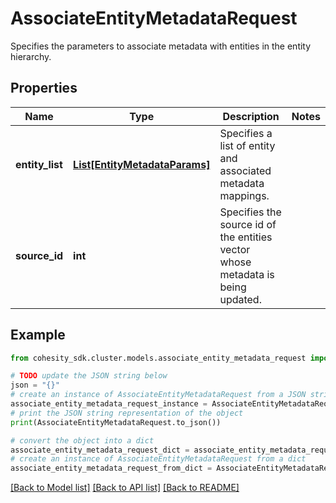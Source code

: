 # AssociateEntityMetadataRequest

Specifies the parameters to associate metadata with entities in the entity hierarchy.

## Properties

Name | Type | Description | Notes
------------ | ------------- | ------------- | -------------
**entity_list** | [**List[EntityMetadataParams]**](EntityMetadataParams.md) | Specifies a list of entity and associated metadata mappings. | 
**source_id** | **int** | Specifies the source id of the entities vector whose metadata is being updated. | 

## Example

```python
from cohesity_sdk.cluster.models.associate_entity_metadata_request import AssociateEntityMetadataRequest

# TODO update the JSON string below
json = "{}"
# create an instance of AssociateEntityMetadataRequest from a JSON string
associate_entity_metadata_request_instance = AssociateEntityMetadataRequest.from_json(json)
# print the JSON string representation of the object
print(AssociateEntityMetadataRequest.to_json())

# convert the object into a dict
associate_entity_metadata_request_dict = associate_entity_metadata_request_instance.to_dict()
# create an instance of AssociateEntityMetadataRequest from a dict
associate_entity_metadata_request_from_dict = AssociateEntityMetadataRequest.from_dict(associate_entity_metadata_request_dict)
```
[[Back to Model list]](../README.md#documentation-for-models) [[Back to API list]](../README.md#documentation-for-api-endpoints) [[Back to README]](../README.md)


